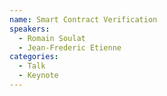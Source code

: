 ```yaml
---
name: Smart Contract Verification
speakers:
  - Romain Soulat
  - Jean-Frederic Etienne
categories:
  - Talk
  - Keynote
---
```

